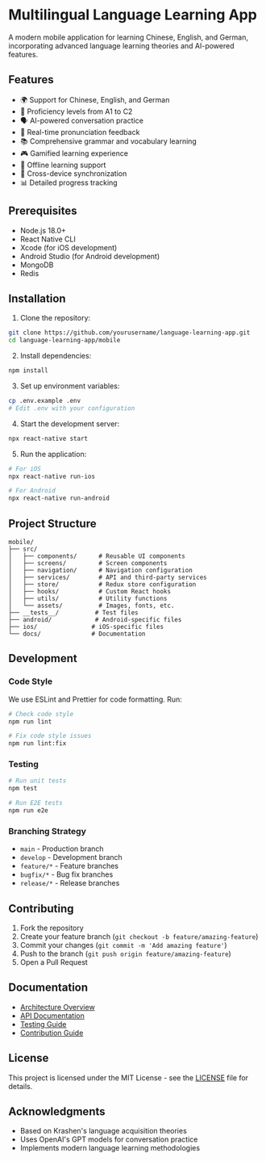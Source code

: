 # Multilingual Language Learning App

A modern mobile application for learning Chinese, English, and German, incorporating advanced language learning theories and AI-powered features.

## Features

- 🌍 Support for Chinese, English, and German
- 🎯 Proficiency levels from A1 to C2
- 🗣️ AI-powered conversation practice
- 🎤 Real-time pronunciation feedback
- 📚 Comprehensive grammar and vocabulary learning
- 🎮 Gamified learning experience
- 📱 Offline learning support
- 🔄 Cross-device synchronization
- 📊 Detailed progress tracking

## Prerequisites

- Node.js 18.0+
- React Native CLI
- Xcode (for iOS development)
- Android Studio (for Android development)
- MongoDB
- Redis

## Installation

1. Clone the repository:
```bash
git clone https://github.com/yourusername/language-learning-app.git
cd language-learning-app/mobile
```

2. Install dependencies:
```bash
npm install
```

3. Set up environment variables:
```bash
cp .env.example .env
# Edit .env with your configuration
```

4. Start the development server:
```bash
npx react-native start
```

5. Run the application:
```bash
# For iOS
npx react-native run-ios

# For Android
npx react-native run-android
```

## Project Structure

```
mobile/
├── src/
│   ├── components/      # Reusable UI components
│   ├── screens/         # Screen components
│   ├── navigation/      # Navigation configuration
│   ├── services/        # API and third-party services
│   ├── store/           # Redux store configuration
│   ├── hooks/           # Custom React hooks
│   ├── utils/           # Utility functions
│   └── assets/          # Images, fonts, etc.
├── __tests__/          # Test files
├── android/            # Android-specific files
├── ios/               # iOS-specific files
└── docs/              # Documentation
```

## Development

### Code Style

We use ESLint and Prettier for code formatting. Run:
```bash
# Check code style
npm run lint

# Fix code style issues
npm run lint:fix
```

### Testing

```bash
# Run unit tests
npm test

# Run E2E tests
npm run e2e
```

### Branching Strategy

- `main` - Production branch
- `develop` - Development branch
- `feature/*` - Feature branches
- `bugfix/*` - Bug fix branches
- `release/*` - Release branches

## Contributing

1. Fork the repository
2. Create your feature branch (`git checkout -b feature/amazing-feature`)
3. Commit your changes (`git commit -m 'Add amazing feature'`)
4. Push to the branch (`git push origin feature/amazing-feature`)
5. Open a Pull Request

## Documentation

- [Architecture Overview](./ARCHITECTURE.md)
- [API Documentation](./docs/API.md)
- [Testing Guide](./docs/TESTING.md)
- [Contribution Guide](./docs/CONTRIBUTING.md)

## License

This project is licensed under the MIT License - see the [LICENSE](LICENSE) file for details.

## Acknowledgments

- Based on Krashen's language acquisition theories
- Uses OpenAI's GPT models for conversation practice
- Implements modern language learning methodologies
